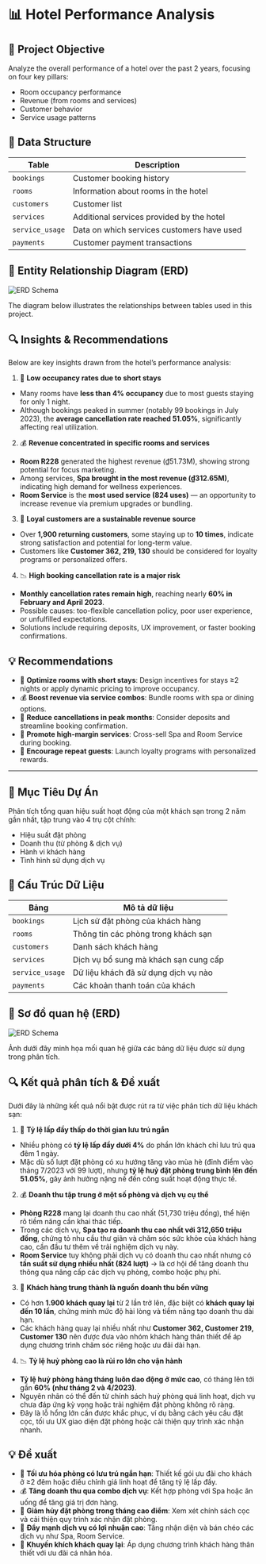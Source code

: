 # 📊 Hotel Performance Analysis

## 🎯 Project Objective

Analyze the overall performance of a hotel over the past 2 years, focusing on four key pillars:

- Room occupancy performance  
- Revenue (from rooms and services)  
- Customer behavior  
- Service usage patterns  

## 📂 Data Structure

| Table           | Description                                      |
|-----------------|--------------------------------------------------|
| `bookings`      | Customer booking history                         |
| `rooms`         | Information about rooms in the hotel             |
| `customers`     | Customer list                                    |
| `services`      | Additional services provided by the hotel        |
| `service_usage` | Data on which services customers have used       |
| `payments`      | Customer payment transactions                    |

## 📌 Entity Relationship Diagram (ERD)

![ERD Schema](schema.png)

The diagram below illustrates the relationships between tables used in this project.


## 🔍 Insights & Recommendations

Below are key insights drawn from the hotel’s performance analysis:

1. 🛌 **Low occupancy rates due to short stays**

- Many rooms have **less than 4% occupancy** due to most guests staying for only 1 night.
- Although bookings peaked in summer (notably 99 bookings in July 2023), the **average cancellation rate reached 51.05%**, significantly affecting real utilization.

2. 💰 **Revenue concentrated in specific rooms and services**

- **Room R228** generated the highest revenue (₫51.73M), showing strong potential for focus marketing.
- Among services, **Spa brought in the most revenue (₫312.65M)**, indicating high demand for wellness experiences.
- **Room Service** is the **most used service (824 uses)** — an opportunity to increase revenue via premium upgrades or bundling.

3. 👥 **Loyal customers are a sustainable revenue source**

- Over **1,900 returning customers**, some staying up to **10 times**, indicate strong satisfaction and potential for long-term value.
- Customers like **Customer 362, 219, 130** should be considered for loyalty programs or personalized offers.

4. 📉 **High booking cancellation rate is a major risk**

- **Monthly cancellation rates remain high**, reaching nearly **60% in February and April 2023**.
- Possible causes: too-flexible cancellation policy, poor user experience, or unfulfilled expectations.
- Solutions include requiring deposits, UX improvement, or faster booking confirmations.

## 💡 Recommendations

- 🛌 **Optimize rooms with short stays**: Design incentives for stays ≥2 nights or apply dynamic pricing to improve occupancy.
- 💰 **Boost revenue via service combos**: Bundle rooms with spa or dining options.
- 📆 **Reduce cancellations in peak months**: Consider deposits and streamline booking confirmation.
- 🧴 **Promote high-margin services**: Cross-sell Spa and Room Service during booking.
- 🔁 **Encourage repeat guests**: Launch loyalty programs with personalized rewards.

---

## 🎯 Mục Tiêu Dự Án

Phân tích tổng quan hiệu suất hoạt động của một khách sạn trong 2 năm gần nhất, tập trung vào 4 trụ cột chính:

- Hiệu suất đặt phòng  
- Doanh thu (từ phòng & dịch vụ)  
- Hành vi khách hàng  
- Tình hình sử dụng dịch vụ  


## 📂 Cấu Trúc Dữ Liệu

| Bảng            | Mô tả dữ liệu                                 |
|-----------------|-----------------------------------------------|
| `bookings`      | Lịch sử đặt phòng của khách hàng              |
| `rooms`         | Thông tin các phòng trong khách sạn           |
| `customers`     | Danh sách khách hàng                          |
| `services`      | Dịch vụ bổ sung mà khách sạn cung cấp         |
| `service_usage` | Dữ liệu khách đã sử dụng dịch vụ nào          |
| `payments`      | Các khoản thanh toán của khách                |

## 📌 Sơ đồ quan hệ (ERD)

![ERD Schema](schema.png)

Ảnh dưới đây minh họa mối quan hệ giữa các bảng dữ liệu được sử dụng trong phân tích.


## 🔍 Kết quả phân tích & Đề xuất

Dưới đây là những kết quả nổi bật được rút ra từ việc phân tích dữ liệu khách sạn:

1. 🛌 **Tỷ lệ lấp đầy thấp do thời gian lưu trú ngắn**

- Nhiều phòng có **tỷ lệ lấp đầy dưới 4%** do phần lớn khách chỉ lưu trú qua đêm 1 ngày.
- Mặc dù số lượt đặt phòng có xu hướng tăng vào mùa hè (đỉnh điểm vào tháng 7/2023 với 99 lượt), nhưng **tỷ lệ huỷ đặt phòng trung bình lên đến 51.05%**, gây ảnh hưởng nặng nề đến công suất hoạt động thực tế.

2. 💰 **Doanh thu tập trung ở một số phòng và dịch vụ cụ thể**

- **Phòng R228** mang lại doanh thu cao nhất (51,730 triệu đồng), thể hiện rõ tiềm năng cần khai thác tiếp.
- Trong các dịch vụ, **Spa tạo ra doanh thu cao nhất với 312,650 triệu đồng**, chứng tỏ nhu cầu thư giãn và chăm sóc sức khỏe của khách hàng cao, cần đầu tư thêm về trải nghiệm dịch vụ này.
- **Room Service** tuy không phải dịch vụ có doanh thu cao nhất nhưng có **tần suất sử dụng nhiều nhất (824 lượt)** → là cơ hội để tăng doanh thu thông qua nâng cấp các dịch vụ phòng, combo hoặc phụ phí.

3. 👥 **Khách hàng trung thành là nguồn doanh thu bền vững**

- Có hơn **1.900 khách quay lại** từ 2 lần trở lên, đặc biệt có **khách quay lại đến 10 lần**, chứng minh mức độ hài lòng và tiềm năng tạo doanh thu dài hạn.
- Các khách hàng quay lại nhiều nhất như **Customer 362, Customer 219, Customer 130** nên được đưa vào nhóm khách hàng thân thiết để áp dụng chương trình chăm sóc riêng hoặc ưu đãi dài hạn.

4. 📉 **Tỷ lệ huỷ phòng cao là rủi ro lớn cho vận hành**

- **Tỷ lệ huỷ phòng hàng tháng luôn dao động ở mức cao**, có tháng lên tới gần **60% (như tháng 2 và 4/2023)**.
- Nguyên nhân có thể đến từ chính sách huỷ phòng quá linh hoạt, dịch vụ chưa đáp ứng kỳ vọng hoặc trải nghiệm đặt phòng không rõ ràng.
- Đây là lỗ hổng lớn cần được khắc phục, ví dụ bằng cách yêu cầu đặt cọc, tối ưu UX giao diện đặt phòng hoặc cải thiện quy trình xác nhận nhanh.

## 💡 Đề xuất

- 🛌 **Tối ưu hóa phòng có lưu trú ngắn hạn**: Thiết kế gói ưu đãi cho khách ở ≥2 đêm hoặc điều chỉnh giá linh hoạt để tăng tỷ lệ lấp đầy.
- 💰 **Tăng doanh thu qua combo dịch vụ**: Kết hợp phòng với Spa hoặc ăn uống để tăng giá trị đơn hàng.
- 📆 **Giảm hủy đặt phòng trong tháng cao điểm**: Xem xét chính sách cọc và cải thiện quy trình xác nhận đặt phòng.
- 🧴 **Đẩy mạnh dịch vụ có lợi nhuận cao**: Tăng nhận diện và bán chéo các dịch vụ như Spa, Room Service.
- 🔁 **Khuyến khích khách quay lại**: Áp dụng chương trình khách hàng thân thiết với ưu đãi cá nhân hóa.
